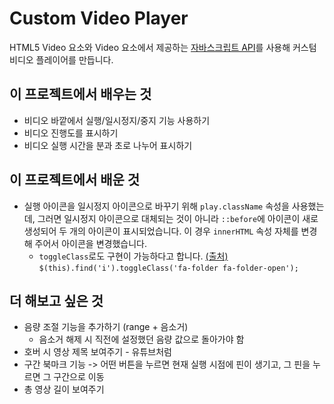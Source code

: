 # Custom Video Player

HTML5 Video 요소와 Video 요소에서 제공하는 [자바스크립트 API](https://developer.mozilla.org/en-US/docs/Learn/JavaScript/Client-side_web_APIs/Video_and_audio_APIs)를 사용해 커스텀 비디오 플레이어를
만듭니다.

## 이 프로젝트에서 배우는 것

- 비디오 바깥에서 실행/일시정지/중지 기능 사용하기
- 비디오 진행도를 표시하기
- 비디오 실행 시간을 분과 초로 나누어 표시하기

## 이 프로젝트에서 배운 것

- 실행 아이콘을 일시정지 아이콘으로 바꾸기 위해 `play.className` 속성을 사용했는데, 그러면 일시정지 아이콘으로 대체되는 것이 아니라 `::before`에
아이콘이 새로 생성되어 두 개의 아이콘이 표시되었습니다. 이 경우 `innerHTML` 속성 자체를 변경해 주어서 아이콘을 변경했습니다.
    - `toggleClass`로도 구현이 가능하다고 합니다. [(출처)](https://stackoverflow.com/a/42011830)
        ```$(this).find('i').toggleClass('fa-folder fa-folder-open');```

## 더 해보고 싶은 것

- 음량 조절 기능을 추가하기 (range + 음소거)
    - 음소거 해제 시 직전에 설정했던 음량 값으로 돌아가야 함
- 호버 시 영상 제목 보여주기 - 유튜브처럼
- 구간 북마크 기능 -> 어떤 버튼을 누르면 현재 실행 시점에 핀이 생기고, 그 핀을 누르면 그 구간으로 이동
- 총 영상 길이 보여주기
